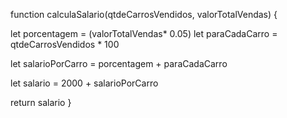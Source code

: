 function calculaSalario(qtdeCarrosVendidos, valorTotalVendas) {

let porcentagem = (valorTotalVendas* 0.05)
let paraCadaCarro = qtdeCarrosVendidos * 100

let salarioPorCarro = porcentagem + paraCadaCarro

let salario = 2000 + salarioPorCarro

return salario
}
